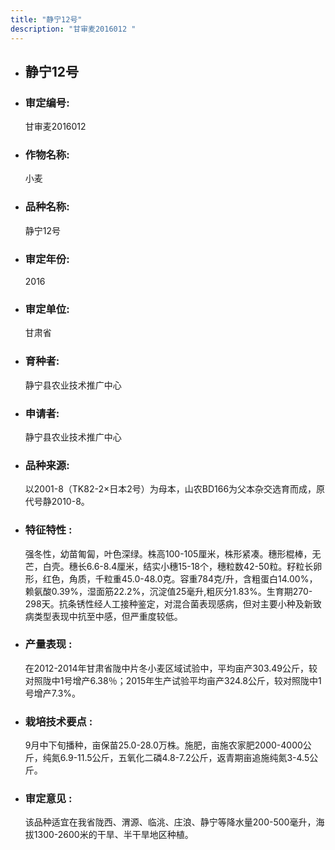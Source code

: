 ```yaml
---
title: "静宁12号"
description: "甘审麦2016012 "
---
```

* ## 静宁12号
* ###  审定编号:  
   甘审麦2016012 

*  ### 作物名称:  
   小麦

*   ###  品种名称: 
    静宁12号

*   ### 审定年份: 
    2016

*   ### 审定单位:  
    甘肃省

*   ### 育种者:  
    静宁县农业技术推广中心

*   ### 申请者:  
    静宁县农业技术推广中心

*   ### 品种来源:  
    以2001-8（TK82-2×日本2号）为母本，山农BD166为父本杂交选育而成，原代号静2010-8。

*   ### 特征特性 : 
    强冬性，幼苗匍匐，叶色深绿。株高100-105厘米，株形紧凑。穗形棍棒，无芒，白壳。穗长6.6-8.4厘米，结实小穗15-18个，穗粒数42-50粒。籽粒长卵形，红色，角质，千粒重45.0-48.0克。容重784克/升，含粗蛋白14.00%，赖氨酸0.39%，湿面筋22.2%，沉淀值25毫升,粗灰分1.83%。生育期270-298天。抗条锈性经人工接种鉴定，对混合菌表现感病，但对主要小种及新致病类型表现中抗至中感，但严重度较低。

*   ### 产量表现 : 
    在2012-2014年甘肃省陇中片冬小麦区域试验中，平均亩产303.49公斤，较对照陇中1号增产6.38％；2015年生产试验平均亩产324.8公斤，较对照陇中1号增产7.3%。

*   ### 栽培技术要点 : 
    9月中下旬播种，亩保苗25.0-28.0万株。施肥，亩施农家肥2000-4000公斤，纯氮6.9-11.5公斤，五氧化二磷4.8-7.2公斤，返青期亩追施纯氮3-4.5公斤。

*   ### 审定意见 : 
    该品种适宜在我省陇西、渭源、临洮、庄浪、静宁等降水量200-500毫升，海拔1300-2600米的干旱、半干旱地区种植。
